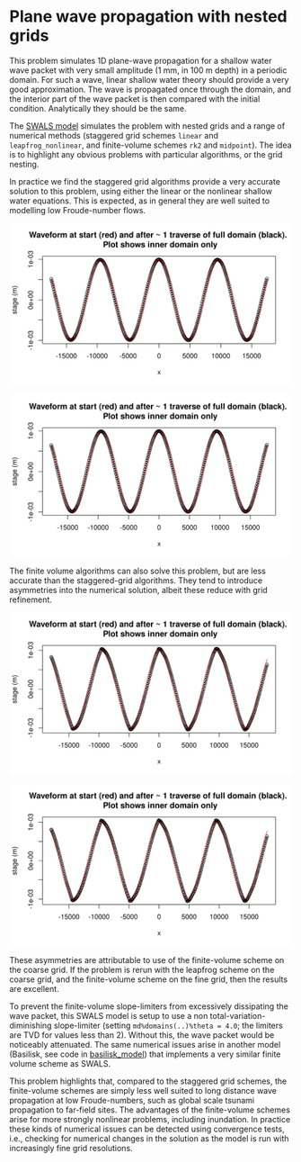 # Plane wave propagation with nested grids

This problem simulates 1D plane-wave propagation for a shallow water wave packet with very small amplitude (1 mm, in 100 m depth) in a periodic domain. For such a wave, linear shallow water theory should provide a very good approximation. The wave is propagated once through the domain, and the interior part of the wave packet is then compared with the initial condition. Analytically they should be the same.

The [SWALS model](nesting_reflection.f90) simulates the problem with nested grids and a range of numerical methods (staggered grid schemes `linear` and `leapfrog_nonlinear`, and finite-volume schemes `rk2` and `midpoint`). The idea is to highlight any obvious problems with particular algorithms, or the grid nesting. 

In practice we find the staggered grid algorithms provide a very accurate solution to this problem, using either the linear or the nonlinear shallow water equations. This is expected, as in general they are well suited to modelling low Froude-number flows.

![Solution with the staggered-grid `linear` flow algorithm](https://github.com/GeoscienceAustralia/ptha/blob/figures/propagation/SWALS/examples/nesting_plane_wave/cycle_solution_linear.png)

![Solution with the staggered-grid `leapfrog_nonlinear` flow algorithm](https://github.com/GeoscienceAustralia/ptha/blob/figures/propagation/SWALS/examples/nesting_plane_wave/cycle_solution_leapfrog_nonlinear.png)

The finite volume algorithms can also solve this problem, but are less accurate than the staggered-grid algorithms. They tend to introduce asymmetries into the numerical solution, albeit these reduce with grid refinement. 

![Solution with the finite-volume `rk2` flow algorithm](https://github.com/GeoscienceAustralia/ptha/blob/figures/propagation/SWALS/examples/nesting_plane_wave/cycle_solution_rk2.png)

![Solution with the finite-volume `midpoint` flow algorithm](https://github.com/GeoscienceAustralia/ptha/blob/figures/propagation/SWALS/examples/nesting_plane_wave/cycle_solution_midpoint.png)

These asymmetries are attributable to use of the finite-volume scheme on the coarse grid. If the problem is rerun with the leapfrog scheme on the coarse grid, and the finite-volume scheme on the fine grid, then the results are excellent.

To prevent the finite-volume slope-limiters from excessively dissipating the wave packet, this SWALS model is setup to use a non total-variation-diminishing slope-limiter (setting `md%domains(..)%theta = 4.0`; the limiters are  TVD for values less than 2). Without this, the wave packet would be noticeably attenuated. The same numerical issues arise in another model (Basilisk, see code in [basilisk_model](basilisk_model)) that implements a very similar finite volume scheme as SWALS. 

This problem highlights that, compared to the staggered grid schemes, the finite-volume schemes are simply less well suited to long distance wave propagation at low Froude-numbers, such as global scale tsunami propagation to far-field sites. The advantages of the finite-volume schemes arise for more strongly nonlinear problems, including inundation. In practice these kinds of numerical issues can be detected using convergence tests, i.e., checking for numerical changes in the solution as the model is run with increasingly fine grid resolutions.

